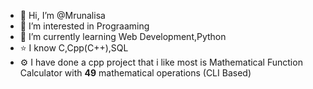 - 👋 Hi, I’m @Mrunalisa
- 👀 I’m interested in Prograaming
- 🌱 I’m currently learning Web Development,Python
- ⭐ I know C,Cpp(C++),SQL
- ⚙️ I have done a cpp project that i like most is Mathematical Function Calculator with **49** mathematical operations (CLI Based)
<!---
Mrunalisa/Mrunalisa is a ✨ special ✨ repository because its `README.md` (this file) appears on your GitHub profile.
You can click the Preview link to take a look at your changes.
--->
